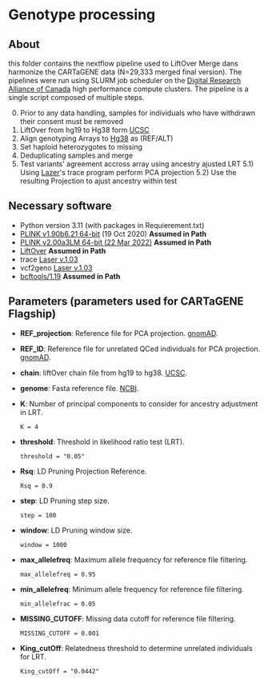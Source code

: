 # Genotype processing 
 
## About
this folder contains the nextflow pipeline used to LiftOver Merge dans harmonize the CARTaGENE data (N=29,333 merged final version). The pipelines were run using SLURM job scheduler on the [Digital Research Alliance of Canada](https://alliancecan.ca/en) high performance compute clusters. The pipeline is a single script composed of multiple steps.



0) Prior to any data handling, samples for individuals who have withdrawn their consent must be removed
1) LiftOver from hg19 to Hg38 form [UCSC](https://hgdownload.soe.ucsc.edu/downloads.html)
2) Align genotyping Arrays to [Hg38](https://www.ncbi.nlm.nih.gov/datasets/genome/GCA_000001405.28/) as (REF/ALT) 
3) Set haploid heterozygotes to missing
4) Deduplicating samples and merge
5) Test variants' agreement accross array using ancestry ajusted LRT
	5.1) Using [Lazer](https://csg.sph.umich.edu/chaolong/LASER/)'s trace program perform PCA projection
	5.2) Use the resulting Projection to ajust ancestry within test

## Necessary software

- Python version 3.11 (with packages in Requierement.txt)
- [PLINK v1.90b6.21 64-bit](https://www.cog-genomics.org/plink/) (19 Oct 2020) **Assumed in Path**
- [PLINK v2.00a3LM 64-bit (22 Mar 2022)](www.cog-genomics.org/plink/2.0/) **Assumed in Path**
- [LiftOver](https://genome-store.ucsc.edu/) **Assumed in Path**
- trace [Laser v.1.03](https://csg.sph.umich.edu/chaolong/LASER/)
- vcf2geno [Laser v.1.03](https://csg.sph.umich.edu/chaolong/LASER/)
- [bcftools/1.19](https://github.com/samtools/bcftools/releases/download/1.19/bcftools-1.19.tar.bz2) **Assumed in Path**


## Parameters (parameters used for CARTaGENE Flagship)

- **REF_projection**: Reference file for PCA projection. [gnomAD](https://gnomad.broadinstitute.org/downloads#v3-hgdp-1kg).

- **REF_ID**: Reference file for unrelated QCed individuals for PCA projection. [gnomAD](https://gnomad.broadinstitute.org/downloads#v3-hgdp-1kg).

- **chain**: liftOver chain file from hg19 to hg38. [UCSC](https://hgdownload.soe.ucsc.edu/goldenPath/hg38/liftOver/hg38ToHg19.over.chain.gz).

- **genome**: Fasta reference file. [NCBI](https://www.ncbi.nlm.nih.gov/datasets/genome/GCA_000001405.28/).

- **K**: Number of principal components to consider for ancestry adjustment in LRT.
  ```plaintext
  K = 4
  ```
- **threshold**: Threshold in likelihood ratio test (LRT).
  ```plaintext
  threshold = "0.05"
  ```
- **Rsq**: LD Pruning Projection Reference.
  ```plaintext
  Rsq = 0.9
  ```
- **step**: LD Pruning step size.
  ```plaintext
  step = 100
  ```
- **window**: LD Pruning window size.
  ```plaintext
  window = 1000
  ```
- **max_allelefreq**: Maximum allele frequency for reference file filtering.
  ```plaintext
  max_allelefreq = 0.95
  ```
- **min_allelefreq**: Minimum allele frequency for reference file filtering.
  ```plaintext
  min_allelefrac = 0.05
  ```
- **MISSING_CUTOFF**: Missing data cutoff for reference file filtering.
  ```plaintext
  MISSING_CUTOFF = 0.001
  ```
- **King_cutOff**: Relatedness threshold to determine unrelated individuals for LRT.
  ```plaintext
  King_cutOff = "0.0442"
  ```

